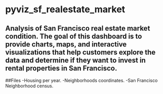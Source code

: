 # pyviz_sf_realestate_market
Analysis of San Francisco real estate market condition. 
The goal of this dashboard is to provide charts, maps, and interactive visualizations that help customers explore the data and determine if they want to invest in rental properties in San Francisco.
---
##Files
-Housing per year.
-Neighborhoods coordinates.
-San Francisco Neighborhood census.
